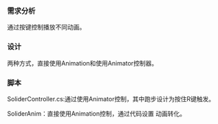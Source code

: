 ### 需求分析
通过按键控制播放不同动画。

### 设计
两种方式，直接使用Animation和使用Animator控制器。

### 脚本
SoliderController.cs:通过使用Animator控制，其中跑步设计为按住R键触发。

SoliderAnim：直接使用Animation控制，通过代码设置 动画转化。

